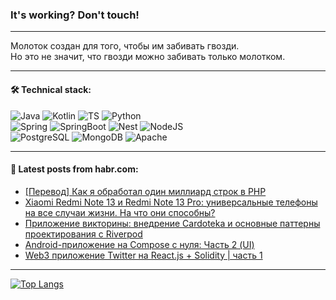 ### It's working? Don't touch!

---
Молоток создан для того, чтобы им забивать гвозди. <br>
Но это не значит, что гвозди можно забивать только молотком.

---

#### 🛠️ Technical stack:

![Java](https://img.shields.io/badge/Java-informational?logo=Oracle&style=flat&logoColor=white&color=FF4500)
![Kotlin](https://img.shields.io/badge/Kotlin-informational?logo=Kotlin&style=flat&logoColor=white&color=774D97)
![TS](https://img.shields.io/badge/TypeScript-informational?logo=typeScript&style=flat&logoColor=black&color=017acc)
![Python](https://img.shields.io/badge/Python-informational?logo=Python&style=flat&logoColor=black&color=ffdd54) <br>
![Spring](https://img.shields.io/badge/Spring-informational?logo=Spring&style=flat&logoColor=white&color=6DB33F) 
![SpringBoot](https://img.shields.io/badge/SpringBoot-informational?logo=SpringBoot&style=flat&logoColor=white&color=6DB33F)
![Nest](https://img.shields.io/badge/NestJS-informational?logo=NestJS&style=flat&logoColor=white&color=E0234E) 
![NodeJS](https://img.shields.io/badge/NodeJS-informational?logo=node.js&style=flat&logoColor=white&color=70A760)<br>
![PostgreSQL](https://img.shields.io/badge/PostgreSQL-informational?logo=PostgreSQL&style=flat&logoColor=white&color=DAA520)
![MongoDB](https://img.shields.io/badge/MongoDB-informational?logo=MongoDB&style=flat&logoColor=white&color=870000)
![Apache](https://img.shields.io/badge/Apache-informational?logo=apache&style=flat&logoColor=white&color=f74e28)

___  

#### 💬 Latest posts from habr.com:

<!-- BLOG-POST-LIST:START -->
- [[Перевод] Как я обработал один миллиард строк в PHP](https://habr.com/ru/companies/bothub/articles/799469/?utm_source=habrahabr&utm_medium=rss&utm_campaign=799469)
- [Xiaomi Redmi Note 13 и Redmi Note 13 Pro: универсальные телефоны на все случаи жизни. На что они способны?](https://habr.com/ru/companies/ru_mts/articles/799411/?utm_source=habrahabr&utm_medium=rss&utm_campaign=799411)
- [Приложение викторины: внедрение Cardoteka и основные паттерны проектирования с Riverpod](https://habr.com/ru/articles/799437/?utm_source=habrahabr&utm_medium=rss&utm_campaign=799437)
- [Android-приложение на Compose с нуля: Часть 2 &lpar;UI&rpar;](https://habr.com/ru/articles/798981/?utm_source=habrahabr&utm_medium=rss&utm_campaign=798981)
- [Web3 приложение Twitter на React.js + Solidity | часть 1](https://habr.com/ru/articles/799407/?utm_source=habrahabr&utm_medium=rss&utm_campaign=799407)
<!-- BLOG-POST-LIST:END -->

---
[![Top Langs](https://github-readme-stats-git-master-advtsetting-gmailcom.vercel.app/api/top-langs/?username=zloylis&langs_count=10&hide_title=false&title_color=e6edf3&size_weight=0.5&count_weight=0.5&layout=compact&hide_border=true&theme=dracula)](https://github.com/zloylis)
<!--![GitHub stats](https://github-readme-stats-git-master-advtsetting-gmailcom.vercel.app/api?username=zloylis&show_icons=true&hide_border=true&theme=dracula&hide_title=true&include_all_commits=true&count_private=true&hide=contribs&hide_rank=true)-->
